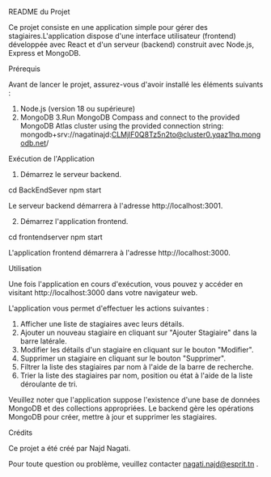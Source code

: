 README du Projet

Ce projet consiste en une application simple pour gérer des stagiaires.L'application dispose d'une interface
utilisateur (frontend) développée avec React et d'un serveur (backend) construit avec Node.js, Express et MongoDB.

Prérequis

Avant de lancer le projet, assurez-vous d'avoir installé les éléments suivants :

1. Node.js (version 18 ou supérieure)
2. MongoDB
3.Run MongoDB Compass and connect to the provided MongoDB Atlas cluster using the provided connection string:
 mongodb+srv://nagatinajd:CLMjlF0Q8Tz5n2to@cluster0.yqaz1hq.mongodb.net/


Exécution de l'Application

1. Démarrez le serveur backend.

cd BackEndSever
npm start

Le serveur backend démarrera à l'adresse http://localhost:3001.

2. Démarrez l'application frontend.

cd frontendserver
npm start

L'application frontend démarrera à l'adresse http://localhost:3000.

Utilisation

Une fois l'application en cours d'exécution, vous pouvez y accéder en visitant http://localhost:3000 dans votre navigateur web.

L'application vous permet d'effectuer les actions suivantes :

1. Afficher une liste de stagiaires avec leurs détails.
2. Ajouter un nouveau stagiaire en cliquant sur "Ajouter Stagiaire" dans la barre latérale.
3. Modifier les détails d'un stagiaire en cliquant sur le bouton "Modifier".
4. Supprimer un stagiaire en cliquant sur le bouton "Supprimer".
5. Filtrer la liste des stagiaires par nom à l'aide de la barre de recherche.
6. Trier la liste des stagiaires par nom, position ou état à l'aide de la liste déroulante de tri.

Veuillez noter que l'application suppose l'existence d'une base de données MongoDB et des collections appropriées.
Le backend gère les opérations MongoDB pour créer, mettre à jour et supprimer les stagiaires.

Crédits

Ce projet a été créé par Najd Nagati.

Pour toute question ou problème, veuillez contacter nagati.najd@esprit.tn  .
